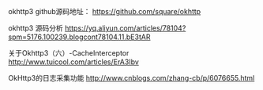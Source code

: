okhttp3 github源码地址：
https://github.com/square/okhttp

okhttp3 源码分析
https://yq.aliyun.com/articles/78104?spm=5176.100239.blogcont78104.11.bE3tAR

关于Okhttp3（六）-CacheInterceptor
http://www.tuicool.com/articles/ErA3Ibv

OkHttp3的日志采集功能
http://www.cnblogs.com/zhang-cb/p/6076655.html
